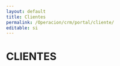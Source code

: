 ```yaml
---
layout: default
title: Clientes
permalink: /Operacion/crm/portal/cliente/
editable: si
---
```


# CLIENTES

